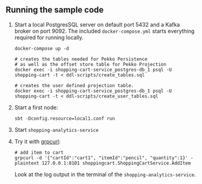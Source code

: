 ## Running the sample code

1. Start a local PostgresSQL server on default port 5432 and a Kafka broker on port 9092. The included `docker-compose.yml` starts everything required for running locally.

    ```shell
    docker-compose up -d

    # creates the tables needed for Pekko Persistence
    # as well as the offset store table for Pekko Projection
    docker exec -i shopping-cart-service_postgres-db_1 psql -U shopping-cart -t < ddl-scripts/create_tables.sql

    # creates the user defined projection table.
    docker exec -i shopping-cart-service_postgres-db_1 psql -U shopping-cart -t < ddl-scripts/create_user_tables.sql
    ```

2. Start a first node:

    ```shell
    sbt -Dconfig.resource=local1.conf run
    ```

3. Start `shopping-analytics-service`

4. Try it with [grpcurl](https://github.com/fullstorydev/grpcurl):

    ```shell
    # add item to cart
    grpcurl -d '{"cartId":"cart1", "itemId":"pencil", "quantity":1}' -plaintext 127.0.0.1:8101 shoppingcart.ShoppingCartService.AddItem
    ```

    Look at the log output in the terminal of the `shopping-analytics-service`.

